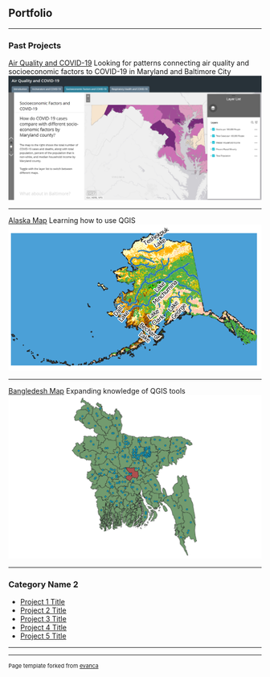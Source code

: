 ## Portfolio

---

### Past Projects

[Air Quality and COVID-19](/COVID/index)
Looking for patterns connecting air quality and socioeconomic factors to COVID-19 in Maryland and Baltimore City
<img src="images/project_1_github.png?raw=true"/>

---
[Alaska Map](/alaska/index)
Learning how to use QGIS
<img src="images/project_2_github.png?raw=true"/>

---
[Bangledesh Map]()
Expanding knowledge of QGIS tools
<img src="images/project_3_github.png?raw=true"/>

---

### Category Name 2

- [Project 1 Title](http://example.com/)
- [Project 2 Title](http://example.com/)
- [Project 3 Title](http://example.com/)
- [Project 4 Title](http://example.com/)
- [Project 5 Title](http://example.com/)

---




---
<p style="font-size:11px">Page template forked from <a href="https://github.com/evanca/quick-portfolio">evanca</a></p>
<!-- Remove above link if you don't want to attibute -->
